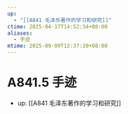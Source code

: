 ```yaml
---
up:
  - "[[A841 毛泽东著作的学习和研究]]"
ctime: 2025-04-17T14:52:34+08:00
aliases:
  - 手迹
mtime: 2025-09-09T12:37:20+08:00
---
```


# A841.5 手迹

- up: [[A841 毛泽东著作的学习和研究]]
